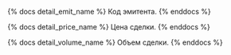 {% docs detail_emit_name %}
Код эмитента.
{% enddocs %}

{% docs detail_price_name %}
Цена сделки.
{% enddocs %}

{% docs detail_volume_name %}
Объем сделки.
{% enddocs %}